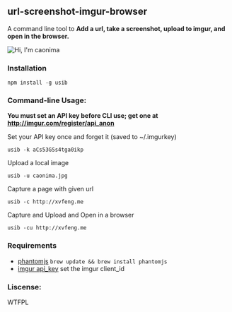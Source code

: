 ## url-screenshot-imgur-browser
A command line tool to **Add a url, take a screenshot, upload to imgur, and open in the browser.**

![Hi, I'm caonima](https://raw.github.com/fraserxu/usib/master/caonima.jpg)


### Installation

    npm install -g usib


### Command-line Usage:

**You must set an API key before CLI use; get one at http://imgur.com/register/api_anon**

Set your API key once and forget it (saved to ~/.imgurkey)

    usib -k aCs53GSs4tga0ikp

Upload a local image

    usib -u caonima.jpg

Capture a page with given url

    usib -c http://xvfeng.me

Capture and Upload and Open in a browser

    usib -cu http://xvfeng.me


### Requirements
* [phantomjs](http://phantomjs.org/download.html) `brew update && brew install phantomjs`
* [imgur api_key](https://imgur.com/register/api_anon) set the imgur client_id

### Liscense:

WTFPL